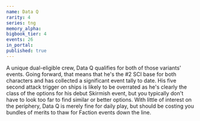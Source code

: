 ```yaml
---
name: Data Q
rarity: 4
series: tng
memory_alpha:
bigbook_tier: 4
events: 26
in_portal:
published: true
---
```


A unique dual-eligible crew, Data Q qualifies for both of those variants' events. Going forward, that means that he's the #2 SCI base for both characters and has collected a significant event tally to date. His five second attack trigger on ships is likely to be overrated as he's clearly the class of the options for his debut Skirmish event, but you typically don't have to look too far to find similar or better options. With little of interest on the periphery, Data Q is merely fine for daily play, but should be costing you bundles of merits to thaw for Faction events down the line.
